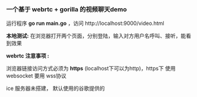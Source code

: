 ### 一个基于 webrtc + gorilla 的视频聊天demo

运行程序 **go run main.go** ，访问 http://localhost:9000/video.html

**本地测试:**  在浏览器打开两个页面，分别登陆，输入对方用户名呼叫、接听，能看到效果

**webrtc 注意事项 :**  

浏览器链接访问方式必须为 **https** (localhost下可以为http)，https下 使用 websocket  要用 wss协议

ice 服务器未搭建，  默认使用的谷歌提供的

